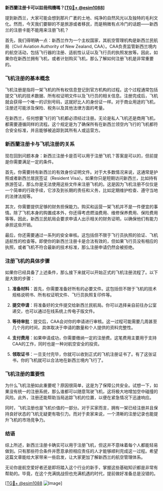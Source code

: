 **新西蘭注册卡可以註冊飛機嗎？[[TG💪+ @esim1088](https://t.me/s/esim1088)]**

提到新西兰，大家可能会想到那片广袤的土地、纯净的自然风光以及独特的毛利文化。然而，今天我们要聊的不是旅游或者移民，而是稍微有点冷门的话题——新西兰的注册卡能不能用来注册飞机？

首先，我们得明确一点：新西兰作为一个主权国家，其航空管理机构是新西兰民航局（Civil Aviation Authority of New Zealand, CAA）。CAA负责监管新西兰境内的航空活动，包括飞行器的注册、适航性认证以及飞行员的执照发放等。因此，如果你在新西兰拥有飞机，或者计划购买飞机，那么了解如何注册飞机是非常重要的。

### 飞机注册的基本概念

飞机注册是指将一架飞机的所有权信息登记到官方机构的过程。这个过程通常包括提交飞机的技术数据、所有权证明文件以及飞行员的相关信息。注册完成后，飞机就会获得一个唯一的识别号码，这就好比人的身份证一样。对于商业用途的飞机，注册还可能涉及保险、税务以及其他法律方面的考量。

在新西兰，任何想要飞行的飞机都必须经过注册。无论是私人飞机还是商用飞机，都需要遵循同样的流程。这个规定是为了确保所有在新西兰领空内飞行的飞机都符合安全标准，并且能够被追踪到其所有人或运营方。

### 新西蘭注册卡与飞机注册的关系

现在回到问题本身：新西兰注册卡是否可以用于注册飞机？答案是可以的，但前提是你需要满足一定的条件。

首先，你需要持有新西兰的有效身份证明文件。对于大多数情况来说，这通常是护照或者新西兰居民签证（Resident Visa）。如果你只是短期访问新西兰，比如持有旅游签证，那么你是无法使用这些文件来注册飞机的。这是因为飞机注册不仅仅是一个简单的行政手续，它涉及到长期的责任和义务，比如定期维护检查、遵守当地的法律法规等。

其次，你需要提供足够的财务担保能力。购买和运营一架飞机并不是一件便宜的事情。除了飞机本身的购置成本外，你还得考虑燃油费用、维修保养费用、保险费用等等。因此，新西兰民航局会要求申请人出示相关的财务证明，以确保他们有能力承担这些开销。

最后，你还需要通过一系列的安全审核。这包括但不限于飞行员执照的验证、飞机适航性的检查等。即使你的新西兰注册卡是合法有效的，但如果飞行员没有相应的执照，或者飞机不符合最新的技术标准，那么注册申请仍然会被拒绝。

### 注册飞机的具体步骤

如果你已经具备了上述条件，那么接下来就可以开始正式的飞机注册流程了。以下是大致的步骤：

1. **准备材料**：首先，你需要准备好所有的必要文件。这包括但不限于飞机的技术规格说明书、所有权证明文件、飞行员执照复印件等。
   
2. **提交申请**：将准备好的文件提交给新西兰民航局。你可以选择亲自前往办公室递交，也可以通过在线系统上传电子版文件。

3. **等待审批**：提交后，CAA会对你的申请进行审核。这一过程可能需要几周甚至几个月的时间，具体取决于申请的数量和个人提供的资料完整性。

4. **支付费用**：如果申请成功，你需要缴纳一定的注册费。这笔费用主要用于支持CAA的工作，同时也是一种对航空安全的投资。

5. **领取证书**：一旦支付完毕，你就可以收到正式的飞机注册证书了。有了这张证书，你的飞机就可以合法地在新西兰境内飞行了。

### 飞机注册的重要性

为什么飞机注册如此重要呢？原因很简单，这是为了保障公共安全。试想一下，如果没有统一的注册系统，那么谁都可以随意驾驶飞机，这将极大地增加空中碰撞的风险。此外，注册还能帮助当局追踪飞机的位置，以便在紧急情况下迅速响应。

同时，飞机注册也是飞机价值的一部分。对于买家而言，拥有一架已经注册并且保持良好状态的飞机无疑更有吸引力。而对于卖家来说，一个清晰的注册记录也能提升飞机的市场竞争力。

### 结语

综上所述，新西兰注册卡确实可以用于注册飞机，但这并不意味着每个人都能轻易做到。只有那些符合条件并愿意承担相应责任的人才能够顺利完成这一过程。希望这篇文章能给大家带来一些启发，让大家更加了解新西兰的航空管理体系。

无论你是航空爱好者还是即将踏入这个行业的新手，掌握这些基础知识都是非常有帮助的。毕竟，在这个充满挑战但也充满机遇的时代，提前做好准备总是没错的。

[[TG💪+ @esim1088](https://t.me/s/esim1088) ![Image](https://i.postimg.cc/4NQfJmqS/Snipaste-2025-05-13-00-14-12.png)]
